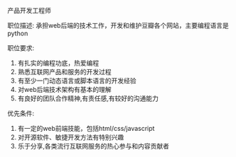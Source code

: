 产品开发工程师

职位描述:
承担web后端的技术工作，开发和维护豆瓣各个网站，主要编程语言是python

职位要求:
1. 有扎实的编程功底，热爱编程
2. 熟悉互联网产品和服务的开发过程
3. 有至少一门动态语言或脚本语言的开发经验
4. 对web后端技术架构有基本的理解
5. 有良好的团队合作精神,有责任感,有较好的沟通能力

优先条件:
1. 有一定的web前端技能，包括html/css/javascript
2. 对开源软件、敏捷开发方法有特别兴趣
3. 乐于分享,各类流行互联网服务的热心参与和内容贡献者
